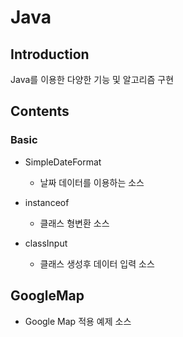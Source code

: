 # Java

## Introduction
Java를 이용한 다양한 기능 및 알고리즘 구현
<br>

## Contents

### Basic
* SimpleDateFormat
  * 날짜 데이터를 이용하는 소스
  
* instanceof
  * 클래스 형변환 소스
  
* classInput
  * 클래스 생성후 데이터 입력 소스

## GoogleMap
* Google Map 적용 예제 소스
